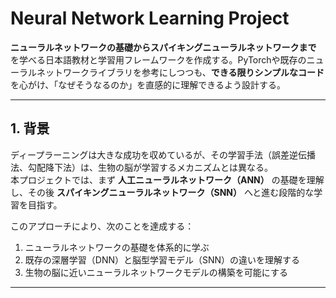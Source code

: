 # Neural Network Learning Project

**ニューラルネットワークの基礎からスパイキングニューラルネットワークまで** を学べる日本語教材と学習用フレームワークを作成する。PyTorchや既存のニューラルネットワークライブラリを参考にしつつも、**できる限りシンプルなコード** を心がけ、「なぜそうなるのか」を直感的に理解できるよう設計する。  

---

## 1. 背景

ディープラーニングは大きな成功を収めているが、その学習手法（誤差逆伝播法、勾配降下法）は、生物の脳が学習するメカニズムとは異なる。  
本プロジェクトでは、まず **人工ニューラルネットワーク（ANN）** の基礎を理解し、その後 **スパイキングニューラルネットワーク（SNN）** へと進む段階的な学習を目指す。  

このアプローチにより、次のことを達成する：  
1. ニューラルネットワークの基礎を体系的に学ぶ  
2. 既存の深層学習（DNN）と脳型学習モデル（SNN）の違いを理解する  
3. 生物の脳に近いニューラルネットワークモデルの構築を可能にする  

---
